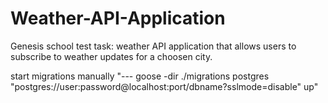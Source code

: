 # Weather-API-Application
Genesis school test task: weather API application that allows users to subscribe to weather updates for a choosen city.

start migrations manually "--- goose -dir ./migrations postgres "postgres://user:password@localhost:port/dbname?sslmode=disable" up"
